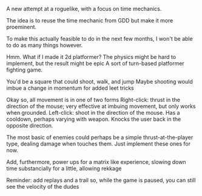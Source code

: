 A new attempt at a roguelike, with a focus on time mechanics.

The idea is to reuse the time mechanic from GDD but make it more proeminent.

To make this actually feasible to do in the next few months, I won't be able to do as many things however.

Hmm.
What if I made it 2d platformer?
The physics might be hard to implement, but the result might be epic
A sort of turn-based platformer fighting game.

You'd be a square that could shoot, walk, and jump
Maybe shooting would imbue a change in momentum for added leet tricks

Okay so, all movement is in one of two forms
Right-click: thrust in the direction of the mouse; very effective at imbuing movement, but only works when grounded.
Left-click: shoot in the direction of the mouse. Has a cooldown, perhaps varying with weapon. Knocks the user back in the opposite direction.

The most basic of enemies could perhaps be a simple thrust-at-the-player type, dealing damage when touches them. Just implement these ones for now.

Add, furthermore, power ups for a matrix like experience, slowing down time substancially for a little, allowing rekkage

Reminder: add replays
and a trail so, while the game is paused, you can still see the velocity of the dudes